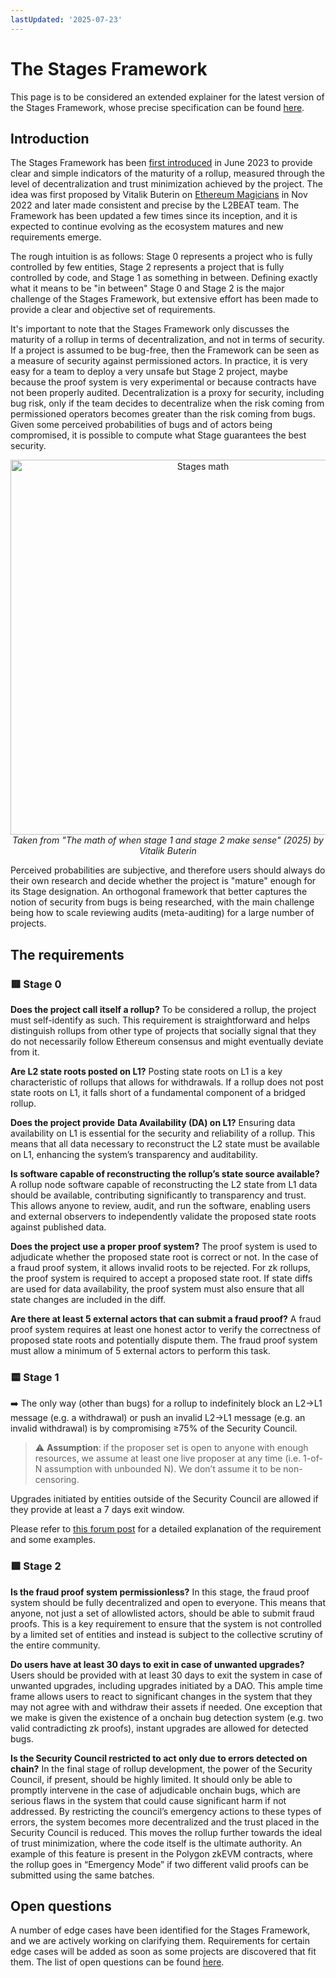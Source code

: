 ```yaml
---
lastUpdated: '2025-07-23'
---
```


# The Stages Framework

This page is to be considered an extended explainer for the latest version of the Stages Framework, whose precise specification can be found [here](https://forum.l2beat.com/t/the-stages-framework/291).

## Introduction

The Stages Framework has been [first introduced](https://ethereum-magicians.org/t/proposed-milestones-for-rollups-taking-off-training-wheels/11571) in June 2023 to provide clear and simple indicators of the maturity of a rollup, measured through the level of decentralization and trust minimization achieved by the project. The idea was first proposed by Vitalik Buterin on [Ethereum Magicians](https://ethereum-magicians.org/t/proposed-milestones-for-rollups-taking-off-training-wheels/11571) in Nov 2022 and later made consistent and precise by the L2BEAT team. The Framework has been updated a few times since its inception, and it is expected to continue evolving as the ecosystem matures and new requirements emerge.

The rough intuition is as follows: Stage 0 represents a project who is fully controlled by few entities, Stage 2 represents a project that is fully controlled by code, and Stage 1 as something in between. Defining exactly what it means to be "in between" Stage 0 and Stage 2 is the major challenge of the Stages Framework, but extensive effort has been made to provide a clear and objective set of requirements.

It's important to note that the Stages Framework only discusses the maturity of a rollup in terms of decentralization, and not in terms of security. If a project is assumed to be bug-free, then the Framework can be seen as a measure of security against permissioned actors. In practice, it is very easy for a team to deploy a very unsafe but Stage 2 project, maybe because the proof system is very experimental or because contracts have not been properly audited. Decentralization is a proxy for security, including bug risk, only if the team decides to decentralize when the risk coming from permissioned operators becomes greater than the risk coming from bugs. Given some perceived probabilities of bugs and of actors being compromised, it is possible to compute what Stage guarantees the best security. 

<p align="center">
  <img src="/images/stages/optimal_stage.jpeg" alt="Stages math" width="600">
  <em>Taken from "The math of when stage 1 and stage 2 make sense" (2025) by Vitalik Buterin</em>
</p>

Perceived probabilities are subjective, and therefore users should always do their own research and decide whether the project is "mature" enough for its Stage designation. An orthogonal framework that better captures the notion of security from bugs is being researched, with the main challenge being how to scale reviewing audits (meta-auditing) for a large number of projects.


## The requirements

### 🟥 Stage 0

**Does the project call itself a rollup?**
To be considered a rollup, the project must self-identify as such. This requirement is straightforward and helps distinguish rollups from other type of projects that socially signal that they do not necessarily follow Ethereum consensus and might eventually deviate from it.

**Are L2 state roots posted on L1?**
Posting state roots on L1 is a key characteristic of rollups that allows for withdrawals. If a rollup does not post state roots on L1, it falls short of a fundamental component of a bridged rollup.

**Does the project provide** **Data Availability (DA) on L1?**
Ensuring data availability on L1 is essential for the security and reliability of a rollup. This means that all data necessary to reconstruct the L2 state must be available on L1, enhancing the system’s transparency and auditability.

**Is software capable of reconstructing the rollup’s state source available?**
A rollup node software capable of reconstructing the L2 state from L1 data should be available, contributing significantly to transparency and trust. This allows anyone to review, audit, and run the software, enabling users and external observers to independently validate the proposed state roots against published data.

**Does the project use a proper proof system?**
The proof system is used to adjudicate whether the proposed state root is correct or not. In the case of a fraud proof system, it allows invalid roots to be rejected. For zk rollups, the proof system is required to accept a proposed state root. If state diffs are used for data availability, the proof system must also ensure that all state changes are included in the diff.

**Are there at least 5 external actors that can submit a fraud proof?**
A fraud proof system requires at least one honest actor to verify the correctness of proposed state roots and potentially dispute them. The fraud proof system must allow a minimum of 5 external actors to perform this task.

### 🟨 Stage 1

➡️ The only way (other than bugs) for a rollup to indefinitely block an L2→L1 message (e.g. a withdrawal) or push an invalid L2→L1 message (e.g. an invalid withdrawal) is by compromising ≥75% of the Security Council.

> ⚠️ **Assumption**: if the proposer set is open to anyone with enough resources, we assume at least one live proposer at any time (i.e. 1-of-N assumption with unbounded N). We don’t assume it to be non-censoring.

Upgrades initiated by entities outside of the Security Council are allowed if they provide at least a 7 days exit window.

Please refer to [this forum post](https://forum.l2beat.com/t/stages-update-a-high-level-guiding-principle-for-stage-1/338?u=donnoh) for a detailed explanation of the requirement and some examples.

### 🟩 Stage 2

**Is the fraud proof system permissionless?**
In this stage, the fraud proof system should be fully decentralized and open to everyone. This means that anyone, not just a set of allowlisted actors, should be able to submit fraud proofs. This is a key requirement to ensure that the system is not controlled by a limited set of entities and instead is subject to the collective scrutiny of the entire community.

**Do users have at least 30 days to exit in case of unwanted upgrades?**
Users should be provided with at least 30 days to exit the system in case of unwanted upgrades, including upgrades initiated by a DAO. This ample time frame allows users to react to significant changes in the system that they may not agree with and withdraw their assets if needed. One exception that we make is given the existence of a onchain bug detection system (e.g. two valid contradicting zk proofs), instant upgrades are allowed for detected bugs.

**Is the Security Council restricted to act only due to errors detected on chain?**
In the final stage of rollup development, the power of the Security Council, if present, should be highly limited. It should only be able to promptly intervene in the case of adjudicable onchain bugs, which are serious flaws in the system that could cause significant harm if not addressed. By restricting the council’s emergency actions to these types of errors, the system becomes more decentralized and the trust placed in the Security Council is reduced. This moves the rollup further towards the ideal of trust minimization, where the code itself is the ultimate authority. An example of this feature is present in the Polygon zkEVM contracts, where the rollup goes in “Emergency Mode” if two different valid proofs can be submitted using the same batches.

## Open questions

A number of edge cases have been identified for the Stages Framework, and we are actively working on clarifying them. Requirements for certain edge cases will be added as soon as some projects are discovered that fit them. The list of open questions can be found [here](https://docs.l2beat.com/l2b_specs/stages_edgecases.html).
